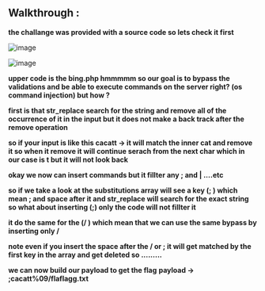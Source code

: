## Walkthrough :
  **the challange was provided with a source code so lets check it first**
  
  ![image](https://github.com/user-attachments/assets/2b71162a-fac3-4ddd-902e-7e68502247f0)


  ![image](https://github.com/user-attachments/assets/85e83dc8-d548-4995-a31f-0802ea61b76e)

  **upper code is the bing.php hmmmmm so our goal is to bypass the validations and be able to execute commands on the server right? (os command injection) but how ?**
  
  **first is that str_replace search for the string and remove all of the occurrence of it in the input but it does not make a back track after the remove operation**
  
  **so if your input is like this cacatt -> it will match the inner cat and remove it so when it remove it will continue serach from the next char which in our case is t but it will not look back**
  
  **okay we now can insert commands but it fillter any ; and | ....etc**
  
  **so if we take a look at the substitutions array will see a key (; ) which mean ; and space after it and str_replace will search for the exact string so what about inserting (;) only the code will not fillter it**

  **it do the same for the (/ ) which mean that we can use the same bypass by inserting only /**

  **note even if you insert the space after the / or ; it will get matched by the first key in the array and get deleted so .........**

  **we can now build our payload to get the flag**
  **payload -> ;cacatt%09/flaflagg.txt**
